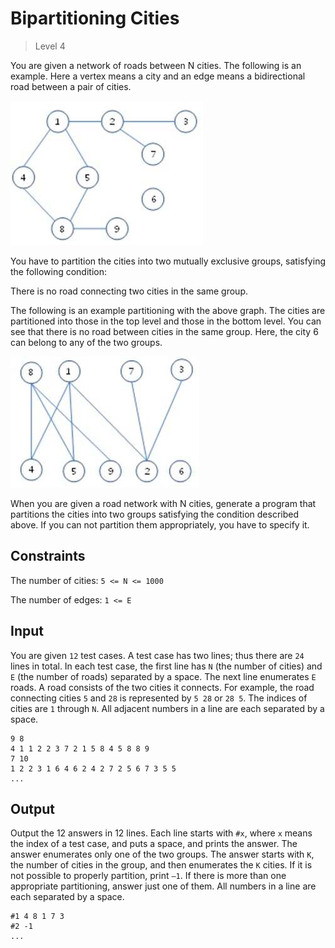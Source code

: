 ﻿# Bipartitioning Cities
>
> Level 4

You are given a network of roads between N cities.
The following is an example.
Here a vertex means a city and an edge means a bidirectional road between a pair of cities.

![1](1.jpg)

You have to partition the cities into two mutually exclusive groups, satisfying the following condition:

There is no road connecting two cities in the same group.

The following is an example partitioning with the above graph.
The cities are partitioned into those in the top level and those in the bottom level.
You can see that there is no road between cities in the same group.
Here, the city 6 can belong to any of the two groups.

![2](2.jpg)

When you are given a road network with N cities, generate a program that partitions the cities into two groups satisfying the condition described above. If you can not partition them appropriately, you have to specify it.

## Constraints

The number of cities: `5 <= N <= 1000`

The number of edges: `1 <= E`

## Input

You are given `12` test cases.
A test case has two lines; thus there are `24` lines in total.
In each test case, the first line has `N` (the number of cities) and `E` (the number of roads) separated by a space.
The next line enumerates `E` roads.
A road consists of the two cities it connects.
For example, the road connecting cities `5` and `28` is represented by `5 28` or `28 5`.
The indices of cities are `1` through `N`.
All adjacent numbers in a line are each separated by a space.

```
9 8
4 1 1 2 2 3 7 2 1 5 8 4 5 8 8 9
7 10
1 2 2 3 1 6 4 6 2 4 2 7 2 5 6 7 3 5 5
...
```

## Output

Output the 12 answers in 12 lines.
Each line starts with `#x`, where `x` means the index of a test case, and puts a space, and prints the answer.
The answer enumerates only one of the two groups.
The answer starts with `K`, the number of cities in the group, and then enumerates the `K` cities.
If it is not possible to properly partition, print `–1`.
If there is more than one appropriate partitioning, answer just one of them.
All numbers in a line are each separated by a space.

```
#1 4 8 1 7 3
#2 -1
...
```
